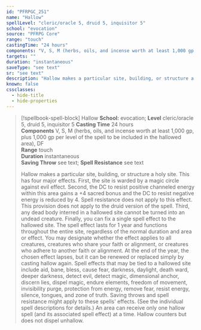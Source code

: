 ```yaml
---
id: "PFRPGC_251"
name: "Hallow"
spellLevel: "cleric/oracle 5, druid 5, inquisitor 5"
school: "evocation"
source: "PFRPG Core"
range: "touch"
castingTime: "24 hours"
components: "V, S, M (herbs, oils, and incense worth at least 1,000 gp, plus 1,000 gp per level of the spell to be included in the hallowed area), DF"
targets: ""
duration: "instantaneous"
saveType: "see text"
sr: "see text"
description: "Hallow makes a particular site, building, or structure a holy site.  This has four major effects.  First, the site is warded by a magic circle against evil effect.  Second, the DC to resist positive channeled energy within this area gains a +4 sacred bonus and the DC to resist negative energy is reduced by 4. Spell resistance does not apply to this effect. This provision does not apply to the druid version of the spell.  Third, any dead body interred in a hallowed site cannot be turned into an undead creature.  Finally, you can fix a single spell effect to the hallowed site.  The spell effect lasts for 1 year and functions throughout the entire site, regardless of the normal duration and area or effect.  You may designate whether the effect applies to all creatures, creatures who share your faith or alignment, or creatures who adhere to another faith or alignment. At the end of the year, the chosen effect lapses, but it can be renewed or replaced simply by casting hallow again.  Spell effects that may be tied to a hallowed site include aid, bane, bless, cause fear, darkness, daylight, death ward, deeper darkness, detect evil, detect magic, dimensional anchor, discern lies, dispel magic, endure elements, freedom of movement, invisibility purge, protection from energy, remove fear, resist energy, silence, tongues, and zone of truth. Saving throws and spell resistance might apply to these spells' effects. (See the individual spell descriptions for details.) An area can receive only one hallow spell (and its associated spell effect) at a time. Hallow counters but does not dispel unhallow."
known: false
cssclasses:
  - hide-title
  - hide-properties
---
```


> [!spellbook-spell-block] Hallow
> **School:** evocation; **Level** cleric/oracle 5, druid 5, inquisitor 5
> **Casting Time** 24 hours  
> **Components** V, S, M (herbs, oils, and incense worth at least 1,000 gp, plus 1,000 gp per level of the spell to be included in the hallowed area), DF  
> **Range** touch  
> **Duration** instantaneous  
> **Saving Throw** see text; **Spell Resistance** see text
> 
> Hallow makes a particular site, building, or structure a holy site.  This has four major effects.  First, the site is warded by a magic circle against evil effect.  Second, the DC to resist positive channeled energy within this area gains a +4 sacred bonus and the DC to resist negative energy is reduced by 4. Spell resistance does not apply to this effect. This provision does not apply to the druid version of the spell.  Third, any dead body interred in a hallowed site cannot be turned into an undead creature.  Finally, you can fix a single spell effect to the hallowed site.  The spell effect lasts for 1 year and functions throughout the entire site, regardless of the normal duration and area or effect.  You may designate whether the effect applies to all creatures, creatures who share your faith or alignment, or creatures who adhere to another faith or alignment. At the end of the year, the chosen effect lapses, but it can be renewed or replaced simply by casting hallow again.  Spell effects that may be tied to a hallowed site include aid, bane, bless, cause fear, darkness, daylight, death ward, deeper darkness, detect evil, detect magic, dimensional anchor, discern lies, dispel magic, endure elements, freedom of movement, invisibility purge, protection from energy, remove fear, resist energy, silence, tongues, and zone of truth. Saving throws and spell resistance might apply to these spells' effects. (See the individual spell descriptions for details.) An area can receive only one hallow spell (and its associated spell effect) at a time. Hallow counters but does not dispel unhallow.